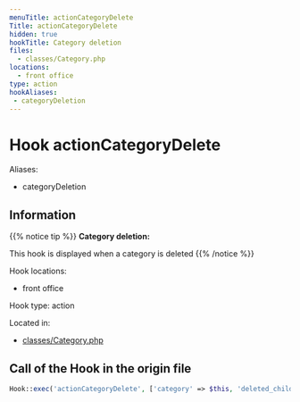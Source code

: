 ```yaml
---
menuTitle: actionCategoryDelete
Title: actionCategoryDelete
hidden: true
hookTitle: Category deletion
files:
  - classes/Category.php
locations:
  - front office
type: action
hookAliases:
 - categoryDeletion
---
```


# Hook actionCategoryDelete

Aliases: 
 - categoryDeletion



## Information

{{% notice tip %}}
**Category deletion:** 

This hook is displayed when a category is deleted
{{% /notice %}}

Hook locations: 
  - front office

Hook type: action

Located in: 
  - [classes/Category.php](https://github.com/PrestaShop/PrestaShop/blob/8.0.x/classes/Category.php)

## Call of the Hook in the origin file

```php
Hook::exec('actionCategoryDelete', ['category' => $this, 'deleted_children' => $deletedChildren])
```